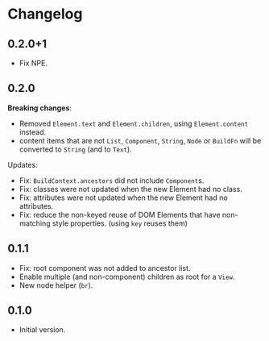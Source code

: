 # Changelog

## 0.2.0+1

- Fix NPE.

## 0.2.0

**Breaking changes**:

- Removed `Element.text` and `Element.children`, using `Element.content` instead.
- content items that are not `List`, `Component`, `String`, `Node` or `BuildFn` will be converted to `String` (and to `Text`). 

Updates:

- Fix: `BuildContext.ancestors` did not include `Component`s.
- Fix: classes were not updated when the new Element had no class.
- Fix: attributes were not updated when the new Element had no attributes.
- Fix: reduce the non-keyed reuse of DOM Elements that have non-matching style properties. (using `key` reuses them)

## 0.1.1

- Fix: root component was not added to ancestor list.
- Enable multiple (and non-component) children as root for a `View`.
- New node helper (`br`).

## 0.1.0

- Initial version.
